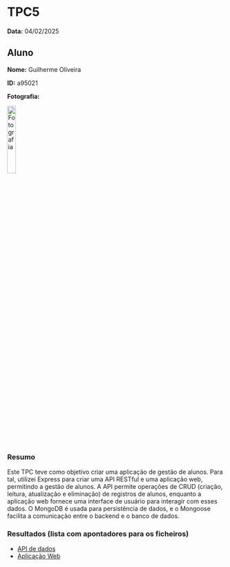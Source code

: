 # TPC5

**Data:** 04/02/2025

## Aluno

**Nome:** Guilherme Oliveira

**ID:** a95021

**Fotografia:**

<img src=https://i.imgur.com/ag9VyrP.jpg alt="Fotografia" style="width:20%;">

### Resumo
Este TPC teve como objetivo criar uma aplicação de gestão de alunos. Para tal, utilizei Express para criar uma API RESTful e uma aplicação web, permitindo a gestão de alunos. A API permite operações de CRUD (criação, leitura, atualização e eliminação) de registros de alunos, enquanto a aplicação web fornece uma interface de usuário para interagir com esses dados. 
O MongoDB é usada para persistência de dados, e o Mongoose facilita a comunicação entre o backend e o banco de dados.

### Resultados (lista com apontadores para os ficheiros)
- [API de dados](./apiAlunos/)
- [Aplicação Web](./appAlunos/)